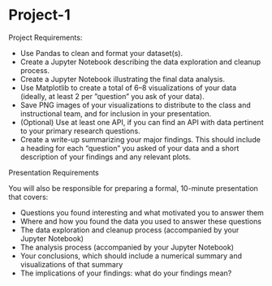 # Project-1
Project Requirements:  
 
- Use Pandas to clean and format your dataset(s).  
- Create a Jupyter Notebook describing the data exploration and cleanup process.  
- Create a Jupyter Notebook illustrating the final data analysis.  
- Use Matplotlib to create a total of 6–8 visualizations of your data (ideally, at least 2 per ”question” you ask of your data).  
- Save PNG images of your visualizations to distribute to the class and instructional team, and for inclusion in your presentation.  
- (Optional) Use at least one API, if you can find an API with data pertinent to your primary research questions.  
- Create a write-up summarizing your major findings. This should include a heading for each “question” you asked of your data
and a short description of your findings and any relevant plots.  

Presentation Requirements  

You will also be responsible for preparing a formal, 10-minute presentation that covers:  
- Questions you found interesting and what motivated you to answer them  
- Where and how you found the data you used to answer these questions  
- The data exploration and cleanup process (accompanied by your Jupyter Notebook)  
- The analysis process (accompanied by your Jupyter Notebook)  
- Your conclusions, which should include a numerical summary and visualizations of that summary  
- The implications of your findings: what do your findings mean?
